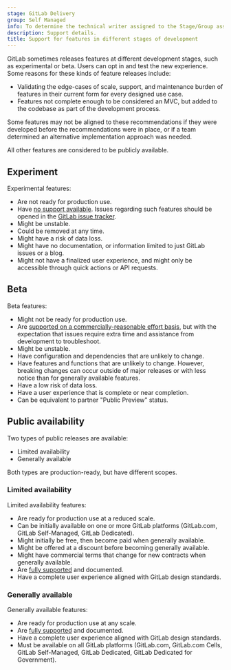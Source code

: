 ```yaml
---
stage: GitLab Delivery
group: Self Managed
info: To determine the technical writer assigned to the Stage/Group associated with this page, see https://handbook.gitlab.com/handbook/product/ux/technical-writing/#assignments
description: Support details.
title: Support for features in different stages of development
---
```


GitLab sometimes releases features at different development stages, such as experimental or beta.
Users can opt in and test the new experience.
Some reasons for these kinds of feature releases include:

- Validating the edge-cases of scale, support, and maintenance burden of features in their current form for every designed use case.
- Features not complete enough to be considered an MVC,
  but added to the codebase as part of the development process.

Some features may not be aligned to these recommendations if they were developed before the recommendations were in place,
or if a team determined an alternative implementation approach was needed.

All other features are considered to be publicly available.

## Experiment

Experimental features:

- Are not ready for production use.
- Have [no support available](https://about.gitlab.com/support/statement-of-support/#experiment-beta-features).
  Issues regarding such features should be opened in the [GitLab issue tracker](https://gitlab.com/gitlab-org/gitlab/-/issues).
- Might be unstable.
- Could be removed at any time.
- Might have a risk of data loss.
- Might have no documentation, or information limited to just GitLab issues or a blog.
- Might not have a finalized user experience, and might only be accessible through quick actions or API requests.

## Beta

Beta features:

- Might not be ready for production use.
- Are [supported on a commercially-reasonable effort basis](https://about.gitlab.com/support/statement-of-support/#experiment-beta-features),
  but with the expectation that issues require extra time and assistance from development to troubleshoot.
- Might be unstable.
- Have configuration and dependencies that are unlikely to change.
- Have features and functions that are unlikely to change. However, breaking changes can occur outside of major releases
  or with less notice than for generally available features.
- Have a low risk of data loss.
- Have a user experience that is complete or near completion.
- Can be equivalent to partner "Public Preview" status.

## Public availability

Two types of public releases are available:

- Limited availability
- Generally available

Both types are production-ready, but have different scopes.

### Limited availability

Limited availability features:

- Are ready for production use at a reduced scale.
- Can be initially available on one or more GitLab platforms (GitLab.com, GitLab Self-Managed, GitLab Dedicated).
- Might initially be free, then become paid when generally available.
- Might be offered at a discount before becoming generally available.
- Might have commercial terms that change for new contracts when generally available.
- Are [fully supported](https://about.gitlab.com/support/statement-of-support/) and documented.
- Have a complete user experience aligned with GitLab design standards.

### Generally available

Generally available features:

- Are ready for production use at any scale.
- Are [fully supported](https://about.gitlab.com/support/statement-of-support/) and documented.
- Have a complete user experience aligned with GitLab design standards.
- Must be available on all GitLab platforms (GitLab.com, GitLab.com Cells, GitLab Self-Managed, GitLab Dedicated, GitLab Dedicated for Government).
